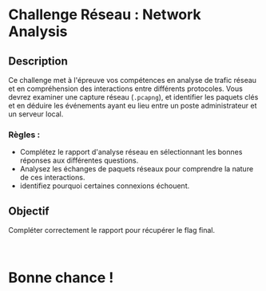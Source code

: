 # Challenge Réseau : Network Analysis  

## Description  

Ce challenge met à l'épreuve vos compétences en analyse de trafic réseau et en compréhension des interactions entre différents protocoles. 
Vous devrez examiner une capture réseau (`.pcapng`), et identifier les paquets clés et en déduire les événements ayant eu lieu entre un poste administrateur et un serveur local.  

### Règles :  
- Complétez le rapport d'analyse réseau en sélectionnant les bonnes réponses aux différentes questions.  
- Analysez les échanges de paquets réseaux pour comprendre la nature de ces interactions.  
- identifiez pourquoi certaines connexions échouent.  

## Objectif  

Compléter correctement le rapport pour récupérer le flag final.  

<br>  

<h1>Bonne chance !</h1>
